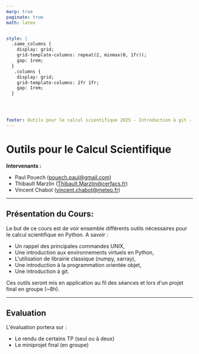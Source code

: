 ```yaml
---
marp: true
paginate: true
math: latex 


style: |
  .same_columns {
    display: grid;
    grid-template-columns: repeat(2, minmax(0, 1fr));
    gap: 1rem;
  }
   .columns {
    display: grid;
    grid-template-columns: 2fr 1fr; 
    gap: 1rem;
  }


 

footer: Outils pour le calcul scientifique 2025 - Introduction à git -  Vincent Chabot, Thibault Marzlin, Paul Pouech   
---
```

<!-- _class: title -->


#  **Outils pour le Calcul Scientifique**

**Intervenants :** 
- Paul Pouech (pouech.paul@gmail.com)
- Thibault Marzlin (Thibault.Marzlin@cerfacs.fr)
- Vincent Chabot (vincent.chabot@meteo.fr)

---
## **Présentation du Cours:**

Le but de ce cours est de voir ensemble différents outils nécessaires pour le calcul scientifique en Python. 
A savoir : 
- Un rappel des principales commandes UNIX,
- Une introduction aux environnements virtuels en Python,
- L'utilisation de librairie classique (numpy, xarray),
- Une introduction à la programmation orientée objet, 
- Une introduction à git. 

Ces outils seront mis en application au fil des séances et lors d'un projet final en groupe (~8h). 

---

## **Evaluation**


L'évaluation portera sur : 
- Le rendu de certains TP (seul ou à deux)
- Le miniprojet final (en groupe)



